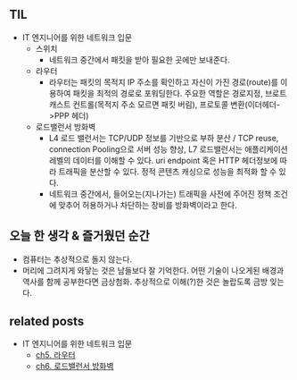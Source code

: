 ## TIL
- IT 엔지니어를 위한 네트워크 입문
    - 스위치
        - 네트워크 중간에서 패킷을 받아 필요한 곳에만 보내준다. 
    - 라우터
        - 라우터는 패킷의 목적지 IP 주소를 확인하고 자신이 가진 경로(route)를 이용하여 패킷을 최적의 경로로 포워딩한다. 주요한 역할은 경로지정, 브로트캐스트 컨트롤(목적지 주소 모르면 패킷 버림), 프로토콜 변환(이더헤더->PPP 헤더)
    - 로드밸런서 방화벽
        - L4 로드 밸런서는 TCP/UDP 정보를 기반으로 부하 분산 / TCP reuse, connection Pooling으로 서버 성능 향상, L7 로드밸런서는 애플리케이션 레벨의 데이터를 이해할 수 있다. uri endpoint 혹은 HTTP 헤더정보에 따라 트래픽을 분산할 수 있다. 정적 콘텐츠 캐싱으로 성능을 최적화 할 수 있다. 
        - 네트워크 중간에서, 들어오는(지나가는) 트래픽을 사전에 주어진 정책 조건에 맞추어 허용하거나 차단하는 장비를 방화벽이라고 한다.

## 오늘 한 생각 & 즐거웠던 순간
- 컴퓨터는 추상적으로 돌지 않는다. 
- 머리에 그려지게 와닿는 것은 남들보다 잘 기억한다. 어떤 기술이 나오게된 배경과 역사를 함께 공부한다면 금상첨화. 추상적으로 이해(?)한 것은 놀랍도록 금방 잊는다.


## related posts
- IT 엔지니어를 위한 네트워크 입문
    - [ch5. 라우터]()
    - [ch6. 로드밸런서 방화벽]()